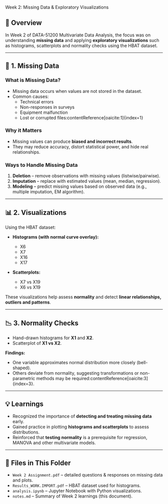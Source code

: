 Week 2: Missing Data & Exploratory Visualizations

## 📖 Overview
In Week 2 of DATA-51200 Multivariate Data Analysis, the focus was on understanding **missing data** and applying **exploratory visualizations** such as histograms, scatterplots and normality checks using the HBAT dataset.  

---

## 🧩 1. Missing Data
### What is Missing Data?
- Missing data occurs when values are not stored in the dataset.  
- Common causes:  
  - Technical errors  
  - Non-responses in surveys  
  - Equipment malfunction  
  - Lost or corrupted files:contentReference[oaicite:1]{index=1}

### Why it Matters
- Missing values can produce **biased and incorrect results**.  
- They may reduce accuracy, distort statistical power, and hide real relationships.

### Ways to Handle Missing Data
1. **Deletion** – remove observations with missing values (listwise/pairwise).  
2. **Imputation** – replace with estimated values (mean, median, regression).  
3. **Modeling** – predict missing values based on observed data (e.g., multiple imputation, EM algorithm).  

---

## 📊 2. Visualizations
Using the HBAT dataset:

- **Histograms (with normal curve overlay):**
  - X6  
  - X7  
  - X16  
  - X17  

- **Scatterplots:**
  - X7 vs X19  
  - X6 vs X19  

These visualizations help assess **normality** and detect **linear relationships, outliers and  patterns**.

---

## 📉 3. Normality Checks
- Hand-drawn histograms for **X1** and **X2**.  
- Scatterplot of **X1 vs X2**.  

**Findings:**  
- One variable approximates normal distribution more closely (bell-shaped).  
- Others deviate from normality, suggesting transformations or non-parametric methods may be required:contentReference[oaicite:3]{index=3}.

---

## 💡 Learnings
- Recognized the importance of **detecting and treating missing data** early.  
- Gained practice in plotting **histograms and scatterplots** to assess distributions.  
- Reinforced that **testing normality** is a prerequisite for regression, MANOVA and other multivariate models.

---

## 📂 Files in This Folder
- `Week 2 Assignment.pdf` – detailed questions & responses on missing data and plots.  
- `Results_WORK.IMPORT.pdf` – HBAT dataset used for histograms.  
- `analysis.ipynb` – Jupyter Notebook with Python visualizations.  
- `notes.md` – Summary of Week 2 learnings (this document).
